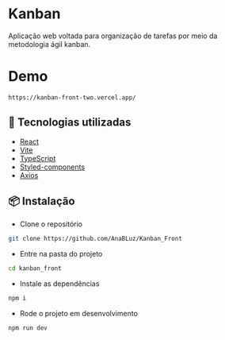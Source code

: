 # Kanban

Aplicação web voltada para organização de tarefas por meio da metodologia ágil kanban.

# Demo
```bash
https://kanban-front-two.vercel.app/
```


## 🚀 Tecnologias utilizadas

- [React](https://reactjs.org/)
- [Vite](https://vitejs.dev/)
- [TypeScript](https://www.typescriptlang.org/)
- [Styled-components](https://styled-components.com/)
- [Axios](https://axios-http.com/)

## 📦 Instalação

- Clone o repositório

```bash
git clone https://github.com/AnaBLuz/Kanban_Front
```
- Entre na pasta do projeto 
```bash
cd kanban_front
```

- Instale as dependências 

```bash
npm i 
```
 - Rode o projeto em desenvolvimento

```bash
npm run dev 
```
